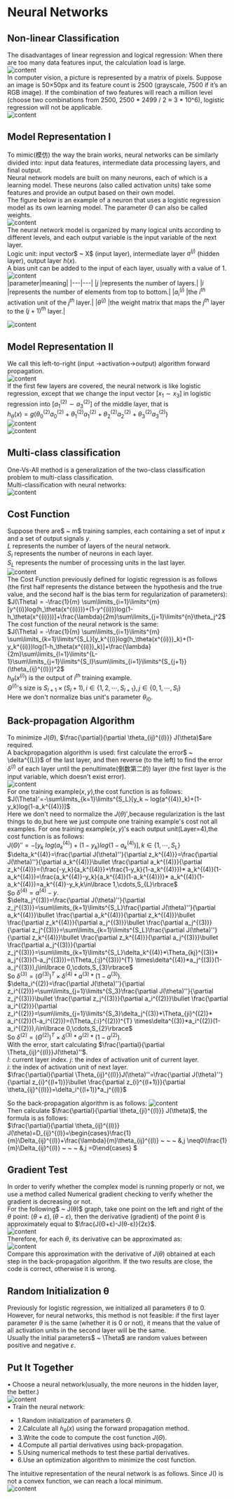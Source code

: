 # Neural Networks
## Non-linear Classification
The disadvantages of linear regression and logical regression: When there are too many data features input, the calculation load is large.  
![content]()  
In computer vision, a picture is represented by a matrix of pixels. Suppose an image is 50×50px and its feature count is 2500 (grayscale, 7500 if it’s an RGB image). If the combination of two features will reach a million level (choose two combinations from 2500, 2500 * 2499 / 2 ≈ 3 * 10^6), logistic regression will not be applicable.  
![content]()  
## Model Representation I
To mimic(模仿) the way the brain works, neural networks can be similarly divided into: input data features, intermediate data processing layers, and final output.  
Neural network models are built on many neurons, each of which is a learning model. These neurons (also called activation units) take some features and provide an output based on their own model.  
The figure below is an example of a neuron that uses a logistic regression model as its own learning model. The parameter $\Theta$ can also be called weights.  
![content]()  
The neural network model is organized by many logical units according to different levels, and each output variable is the input variable of the next layer.  
Logic unit: input vector$ ~ X$ (input layer), intermediate layer $a^{(j)}$ (hidden layer), output layer $h(x)$.  
A bias unit can be added to the input of each layer, usually with a value of 1.  
![content]()  
|parameter|meaning|
|---|---|
|$j$ |represents the number of layers.|
|$i$ |represents the number of elements from top to bottom.|
|$a_i^{(j)}$ |the $i^{th}$ activation unit of the $j^{th}$ layer.|
|$θ^{(j)}$ |the weight matrix that maps the $j^{th}$ layer to the $(j+1)^{th}$ layer.| 
  
![content]()  
## Model Representation II
We call this left-to-right (input$~\rightarrow$activation$\rightarrow$output) algorithm forward propagation.  
![content]()  
If the first few layers are covered, the neural network is like logistic regression, except that we change the input vector $[x_1\sim x_3]$ in logistic regression into $[a_1^{(2)}\sim a_3^{(2)}]$ of the middle layer, that is  
$h_\theta(x)=g(\theta_0^{(2)}a_0^{(2)}+\theta_1^{(2)}a_1^{(2)}+\theta_2^{(2)}a_2^{(2)}+\theta_3^{(2)}a_3^{(2)})$  
![content]()  
![content]()  
## Multi-class classification
One-Vs-All method is a generalization of the two-class classification problem to multi-class classification.   
Multi-classification with neural networks:  
![content]()  
## Cost Function
Suppose there are$ ~ m$ training samples, each containing a set of input $x$ and a set of output signals $y$.  
$L$ represents the number of layers of the neural network.  
$S_l$ represents the number of neurons in each layer.  
$S_L$ represents the number of processing units in the last layer.  
![content]()  
The Cost Function previously defined for logistic regression is as follows (the first half represents the distance between the hypothesis and the true value, and the second half is the bias term for regularization of parameters):  
$J(\Theta) = -\frac{1}{m} \sum\limits_{i=1}\limits^{m} [y^{(i)}log(h_\theta(x^{(i)}))+(1-y^{(i)})log(1-h_\theta(x^{(i)}))]+\frac{\lambda}{2m}\sum\limits_{j=1}\limits^{n}\theta_j^2$   
The cost function of the neural network is the same:  
$J(\Theta) = -\frac{1}{m} \sum\limits_{i=1}\limits^{m} \sum\limits_{k=1}\limits^{S_L}[y_k^{(i)}log(h_\theta(x^{(i)})_k)+(1-y_k^{(i)})log(1-h_\theta(x^{(i)})_k)]+\frac{\lambda}{2m}\sum\limits_{l=1}\limits^{L-1}\sum\limits_{j=1}\limits^{S_l}\sum\limits_{i=1}\limits^{S_{j+1}}(\theta_{ij}^{(l)})^2$   
$h_\theta(x^{(i)})$ is the output of $i^{th}$ training example.  
$\Theta^{(l)}$'s size is $S_{l+1}\times (S_{l}+1),i\in\lbrace 1,2,\cdots,S_{l+1}\rbrace,j\in\lbrace 0,1,\cdots,S_{l}\rbrace$  
Here we don't normalize bias unit's parameter $\theta_{i0}$.    
## Back-propagation Algorithm
To minimize $J(Θ)$,  $\frac{\partial}{\partial \theta_{ij}^{(l)}} J(\theta)$are required.  
A backpropagation algorithm is used: first calculate the error$ ~ \delta^{(L)}$ of the last layer, and then reverse (to the left) to find the error $\delta^{(l)}$ of each layer until the penultimate(倒数第二的) layer (the first layer is the input variable, which doesn't exist error).  
![content]()  
For one training example$(x,y)$,the cost function is as follows:  
$J(\Theta)'=-\sum\limits_{k=1}\limits^{S_L}[y_k ~ log(a^{(4)}_k)+(1-y_k)log(1-a_k^{(4)})]$  
Here we don't need to normalize the $J(\theta)'$,because regularization is the last things to do,but here we just compute one training example's cost not all examples.
For one training example$(x,y)$'s each output unit(Layer=4),the cost function is as follows:  
$J(\Theta)''=-[y_k ~ log(a^{(4)}_k)+(1-y_k)log(1-a_k^{(4)})],k\in\lbrace 1,\cdots,S_{L}\rbrace$  
$\delta_k^{(4)}=\frac{\partial J(\theta)''}{\partial z_k^{(4)}}=\frac{\partial  J(\theta)''}{\partial a_k^{(4)}}\bullet \frac{\partial a_k^{(4)}}{\partial z_k^{(4)}}=(\frac{-y_k}{a_k^{(4)}}+\frac{1-y_k}{1-a_k^{(4)}})* a_k^{(4)}(1-a_k^{(4)})=\frac{a_k^{(4)}-y_k}{a_k^{(4)}(1-a_k^{(4)})}* a_k^{(4)}(1-a_k^{(4)})=a_k^{(4)}-y_k,k\in\lbrace 1,\cdots,S_{L}\rbrace$  
So $\delta^{(4)}=a^{(4)}-y.$  
$\delta_j^{(3)}=\frac{\partial J(\theta)''}{\partial z_j^{(3)}}=\sum\limits_{k=1}\limits^{S_L}\frac{\partial  J(\theta)''}{\partial a_k^{(4)}}\bullet \frac{\partial a_k^{(4)}}{\partial z_k^{(4)}}\bullet \frac{\partial  z_k^{(4)}}{\partial a_j^{(3)}}\bullet \frac{\partial a_j^{(3)}}{\partial z_j^{(3)}}=\sum\limits_{k=1}\limits^{S_L}\frac{\partial J(\theta)''}{\partial z_k^{(4)}}\bullet \frac{\partial  z_k^{(4)}}{\partial a_j^{(3)}}\bullet \frac{\partial a_j^{(3)}}{\partial z_j^{(3)}}=\sum\limits_{k=1}\limits^{S_L}\delta_k^{(4)}*\Theta_{kj}^{(3)}* a_j^{(3)}(1-a_j^{(3)})=(\Theta_{:j}^{(3)})^{T} \times\delta^{(4)}*a_j^{(3)}(1-a_j^{(3)}),j\in\lbrace 0,\cdots,S_{3}\rbrace$  
So $\delta^{(3)}=(\Theta^{(3)})^{T} \times\delta^{(4)}*a^{(3)}*(1-a^{(3)}).$   
$\delta_i^{(2)}=\frac{\partial J(\theta)''}{\partial z_i^{(2)}}=\sum\limits_{j=1}\limits^{S_3}\frac{\partial J(\theta)''}{\partial z_j^{(3)}}\bullet \frac{\partial  z_j^{(3)}}{\partial a_i^{(2)}}\bullet \frac{\partial a_i^{(2)}}{\partial z_i^{(2)}}=\sum\limits_{j=1}\limits^{S_3}\delta_j^{(3)}*\Theta_{ji}^{(2)}* a_i^{(2)}(1-a_i^{(2)})=(\Theta_{:i}^{(2)})^{T} \times\delta^{(3)}*a_i^{(2)}(1-a_i^{(2)}),i\in\lbrace 0,\cdots,S_{2}\rbrace$   
So $\delta^{(2)}=(\Theta^{(2)})^{T} \times\delta^{(3)}*a^{(2)}*(1-a^{(2)}).$   
With the error, start calculating $\frac{\partial}{\partial \Theta_{ij}^{(l)}}J(\theta)''$.  
$l$: current layer index. 
$j$: the index of activation unit of current layer.  
$i$: the index of activation unit of next layer.  
$\frac{\partial}{\partial \Theta_{ij}^{(l)}}J(\theta)''=\frac{\partial J(\theta)''}{\partial z_{i}^{(l+1)}}\bullet \frac{\partial z_{i}^{(l+1)}}{\partial \theta_{ij}^{(l)}}=\delta_i^{(l+1)}*a_j^{(l)}$  

So the back-propagation algorithm is as follows:
![content]()  
Then calculate $\frac{\partial}{\partial \theta_{ji}^{(l)}} J(\theta)$, the formula is as follows:  
$\frac{\partial}{\partial \theta_{ij}^{(l)}} J(\theta)=D_{ij}^{(l)}=\begin{cases}\frac{1}{m}\Delta_{ij}^{(l)}+\frac{\lambda}{m}\theta_{ij}^{(l)} ~ ~ ~ &,j \neq0\\\frac{1}{m}\Delta_{ij}^{(l)} ~ ~ ~ &,j =0\end{cases} $
## Gradient Test
In order to verify whether the complex model is running properly or not, we use a method called Numerical gradient checking to verify whether the gradient is decreasing or not.  
For the following$ ~ J(θ)$ graph, take one point on the left and right of the $θ$ point: $(θ+ε), (θ-ε)$, then the derivative (gradient) of the point $θ$ is approximately equal to $\frac{J(Θ+ε)-J(θ-ε)}{2ε}$.  
![content]()  
Therefore, for each $θ$, its derivative can be approximated as:  
![content]()  
Compare this approximation with the derivative of $J(θ)$ obtained at each step in the back-propagation algorithm. If the two results are close, the code is correct, otherwise it is wrong.  
## Random Initialization θ
Previously for logistic regression, we initialized all parameters $θ$ to 0.  
However, for neural networks, this method is not feasible: if the first layer parameter $θ$ is the same (whether it is 0 or not), it means that the value of all activation units in the second layer will be the same.  
Usually the initial parameters$ ~ \Theta$ are random values ​​between positive and negative $ε$.  
## Put It Together
$\bullet$ Choose a neural network(usually, the more neurons in the hidden layer, the better.)  
![content]()  
$\bullet$ Train the neural network:  
+ 1.Random initialization of parameters $\Theta$.  
+ 2.Calculate all $ℎ_\theta(x)$ using the forward propagation method.  
+ 3.Write the code to compute the cost function $J(\Theta)$.  
+ 4.Compute all partial derivatives using back-propagation.  
+ 5.Using numerical methods to test these partial derivatives.  
+ 6.Use an optimization algorithm to minimize the cost function.  

The intuitive representation of the neural network is as follows. Since J() is not a convex function, we can reach a local minimum.  
![content]()  